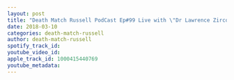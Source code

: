 ```yaml
---
layout: post
title: "Death Match Russell PodCast Ep#99 Live with \"Dr Lawrence Zirconium\"! Owner Of DAWG Pro Wrestling! Tune in!"
date: 2018-03-10
categories: death-match-russell
author: death-match-russell
spotify_track_id: 
youtube_video_id: 
apple_track_id: 1000415440769
youtube_metadata: 
---
```

